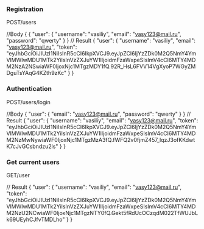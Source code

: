 ### Registration
POST/users

//Body {
{
  "user": {
    "username": "vasiliy",
    "email": "vasy123@mail.ru",
    "password": "qwerty"
  }
}
// Result
{
    "user": {
        "username": "vasiliy",
        "email": "vasy123@mail.ru",
        "token": "eyJhbGciOiJIUzI1NiIsInR5cCI6IkpXVCJ9.eyJpZCI6IjYzZDk0M2Q5NmY4YmVlMWIwMDU1MTk2YiIsInVzZXJuYW1lIjoidmFzaWxpeSIsImV4cCI6MTY4MDM2NzA2NSwiaWF0IjoxNjc1MTgzMDY1fQ.92R_HsL6FVV14VgXyoP7WGyZMDguTsYAqG4KZth9zKc"
    }
}
### Authentication
POST/users/login

//Body {
    "user": {
        "email": "vasy123@mail.ru",
        "password": "qwerty"
    }
}
// Result
{
    "user": {
        "username": "vasiliy",
        "email": "vasy123@mail.ru",
        "token": "eyJhbGciOiJIUzI1NiIsInR5cCI6IkpXVCJ9.eyJpZCI6IjYzZDk0M2Q5NmY4YmVlMWIwMDU1MTk2YiIsInVzZXJuYW1lIjoidmFzaWxpeSIsImV4cCI6MTY4MDM2NzMwNywiaWF0IjoxNjc1MTgzMzA3fQ.fWFQ2v0fjmZ457_lqzJ3ofKKdwtK7cJvGCsbndzu2ls"
    }
}
### Get current users
GET/user

// Result 
{
    "user": {
        "username": "vasiliy",
        "email": "vasy123@mail.ru",
        "token": "eyJhbGciOiJIUzI1NiIsInR5cCI6IkpXVCJ9.eyJpZCI6IjYzZDk0M2Q5NmY4YmVlMWIwMDU1MTk2YiIsInVzZXJuYW1lIjoidmFzaWxpeSIsImV4cCI6MTY4MDM2NzU2NCwiaWF0IjoxNjc1MTgzNTY0fQ.Gekt5fRdUcOCzqdM022TfWUJbLk69UEyhCJfvTMDLho"
    }
}
